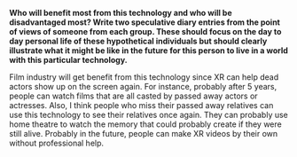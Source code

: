 **Who will benefit most from this technology and who will be disadvantaged most? Write two speculative diary entries from the point of views of someone from each group. These should focus on the day to day personal life of these hypothetical individuals but should clearly illustrate what it might be like in the future for this person to live in a world with this particular technology.**

Film industry will get benefit from this technology since XR can help dead actors show up on the screen again. For instance, probably after 5 years, people can watch films that are all casted by passed away actors or actresses.
Also, I think people who miss their passed away relatives can use this technology to see their relatives once again. They can probably use home theatre to watch the memory that could probably create if they were still alive. Probably in the future, people can make XR videos by their own without professional help.



